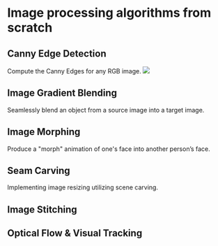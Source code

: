 # Image processing algorithms from scratch

## Canny Edge Detection
Compute the Canny Edges for any RGB image.
![](Canny_)

## Image Gradient Blending
Seamlessly blend an object from a source image into a target image.

## Image Morphing
Produce a "morph" animation of one's face into another person’s face.

## Seam Carving
Implementing image resizing utilizing scene carving.

## Image Stitching

## Optical Flow & Visual Tracking
